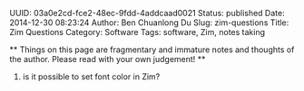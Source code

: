 UUID: 03a0e2cd-fce2-48ec-9fdd-4addcaad0021
Status: published
Date: 2014-12-30 08:23:24
Author: Ben Chuanlong Du
Slug: zim-questions
Title: Zim Questions
Category: Software
Tags: software, Zim, notes taking

**
Things on this page are
fragmentary and immature notes and thoughts of the author.
Please read with your own judgement!
**

1. is it possible to set font color in Zim?
